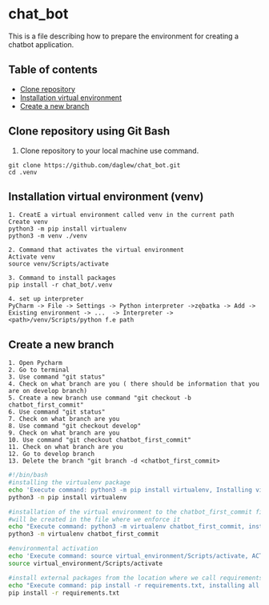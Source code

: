 # chat_bot
This is a file describing how to prepare the environment for creating a chatbot application.
## Table of contents
* [Clone repository](#clone-repository-using-git-bash)
* [Installation virtual environment](#installation-virtual-environment-venv)
* [Create a new branch](#create-a-new-branch)



## Clone repository using Git Bash

1. Clone repository to your local machine use command.
``` 
git clone https://github.com/daglew/chat_bot.git
cd .venv
``` 
## Installation virtual environment (venv)

```
1. CreatE a virtual environment called venv in the current path
Create venv 
python3 -m pip install virtualenv
python3 -m venv ./venv

2. Command that activates the virtual environment
Activate venv
source venv/Scripts/activate

3. Command to install packages
pip install -r chat_bot/.venv

4. set up interpreter
PyCharm -> File -> Settings -> Python interpreter ->zębatka -> Add -> Existing environment -> ...  -> Interpreter -> <path>/venv/Scripts/python f.e path
``` 
## Create a new branch

```
1. Open Pycharm
2. Go to terminal
3. Use command "git status"
4. Check on what branch are you ( there should be information that you are on develop branch)
5. Create a new branch use command "git checkout -b chatbot_first_commit"
6. Use command "git status"
7. Check on what branch are you
8. Use command "git checkout develop"
9. Check on what branch are you
10. Use command "git checkout chatbot_first_commit"
11. Check on what branch are you
12. Go to develop branch
13. Delete the branch "git branch -d <chatbot_first_commit>

```

```bash
#!/bin/bash
#installing the virtualenv package
echo 'Execute command: python3 -m pip install virtualenv, Installing virtualenv package'
python3 -m pip install virtualenv

#installation of the virtual environment to the chatbot_first_commit file (I can change and substitute this,
#will be created in the file where we enforce it
echo "Execute command: python3 -m virtualenv chatbot_first_commit, installing environament into the virtual_environment folder"
python3 -m virtualenv chatbot_first_commit

#environmental activation
echo 'Execute command: source virtual_environment/Scripts/activate, ACTIVATE PYTHON'
source virtual_environment/Scripts/activate

#install external packages from the location where we call requirements.txt (must be in the same path)
echo "Execute command: pip install -r requirements.txt, installing all aditional packages"
pip install -r requirements.txt 
```
